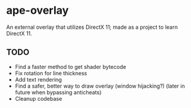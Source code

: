 # ape-overlay
An external overlay that utilizes DirectX 11; made as a project to learn DirectX 11.


## TODO
  - Find a faster method to get shader bytecode	
  - Fix rotation for line thickness
  - Add text rendering
  - Find a safer, better way to draw overlay (window hijacking?) (later in future when bypassing anticheats)
  - Cleanup codebase

